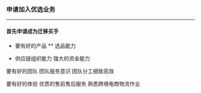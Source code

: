 ### 申请加入优选业务

---

#### 首先申请成为迁移买手

* 要有好的产品
** 选品能力
* 供应链组织能力
强大的资金能力
要有好的团队团队服务意识团队分工细致高效

要有好的体验优质的售前售后服务熟悉跨境电商物流作业